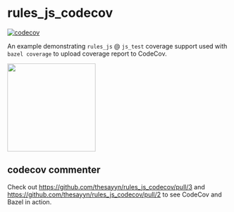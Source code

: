# rules_js_codecov

[![codecov](https://codecov.io/gh/thesayyn/rules_js_codecov/branch/main/graph/badge.svg?token=YPFVUCACJG)](https://codecov.io/gh/thesayyn/rules_js_codecov)

An example demonstrating `rules_js` @ `js_test` coverage support used with `bazel coverage` to upload coverage report to
CodeCov.

<img height="200px" src="https://codecov.io/gh/thesayyn/rules_js_codecov/branch/main/graphs/sunburst.svg?token=YPFVUCACJG" />

## codecov commenter

Check out  https://github.com/thesayyn/rules_js_codecov/pull/3 and https://github.com/thesayyn/rules_js_codecov/pull/2 to see CodeCov and Bazel in action.
